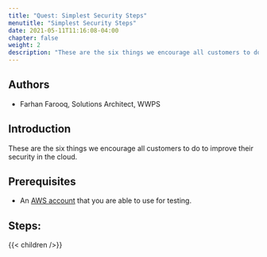 ```yaml
---
title: "Quest: Simplest Security Steps"
menutitle: "Simplest Security Steps"
date: 2021-05-11T11:16:08-04:00
chapter: false
weight: 2
description: "These are the six things we encourage all customers to do to improve their security in the cloud."
---
```




## Authors

* Farhan Farooq, Solutions Architect, WWPS

## Introduction

These are the six things we encourage all customers to do to improve their security in the cloud.

## Prerequisites

- An [AWS account](https://portal.aws.amazon.com/gp/aws/developer/registration/index.html) that you are able to use for testing.

## Steps:

{{< children  />}}



